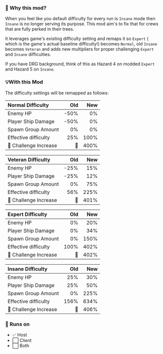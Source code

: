 ### 🤔 Why this mod?
When you feel like you default difficulty for every run is `Insane` mode then `Insane` is no longer serving its purpose. This mod aim's to fix that for crews that are fully perked in their trees.

It leverages game's existing difficulty setting and remaps it so `Expert` ( which is the game's actual baseline difficulty!) becomes `Normal`, old `Insane` becomes `Veteran` and adds new multipliers for proper challenging `Expert` and `Insane` difficulties.

If you have DRG background, think of this as Hazard 4 on modded `Expert` and Hazard 5 on `Insane`.

### 💡With this Mod

The difficulty settings will be remapped as follows:

| Normal Difficulty     |  Old |  New |
|:----------------------|-----:|-----:|
| Enemy HP              | -50% |   0% |
| Player Ship Damage    | -50% |   0% |
| Spawn Group Amount    |   0% |   0% |
| Effective difficulty  |  25% | 100% |
| 🔼 Challenge Increase |   🎯 | 400% |

| Veteran Difficulty    |  Old |  New |
|:----------------------|-----:|-----:|
| Enemy HP              | -25% |  15% |
| Player Ship Damage    | -25% |  12% |
| Spawn Group Amount    |   0% |  75% |
| Effective difficulty  |  56% | 225% |
| 🔼 Challenge Increase |   🎯 | 401% |

| Expert Difficulty     |  Old |  New |
|:----------------------|-----:|-----:|
| Enemy HP              |   0% |  20% |
| Player Ship Damage    |   0% |  34% |
| Spawn Group Amount    |   0% | 150% |
| Effective difficulty  | 100% | 402% |
| 🔼 Challenge Increase |   🎯 | 402% |

| Insane Difficulty     |  Old |  New |
|:----------------------|-----:|-----:|
| Enemy HP              |  25% |  30% |
| Player Ship Damage    |  25% |  50% |
| Spawn Group Amount    |   0% | 225% |
| Effective difficulty  | 156% | 634% |
| 🔼 Challenge Increase |   🎯 | 406% |

### 📀 Runs on

- ✅ Host
- ⬜ Client
- ⬜ Both

&nbsp;
